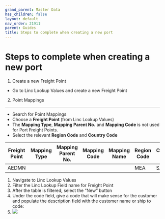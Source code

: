 ```yaml
---
grand_parent: Master Data
has_children: false
layout: default
nav_order: 21911
parent: Guides
title: Steps to complete when creating a new port
---
```


# Steps to complete when creating a new port

1. Create a new Freight Point

* Go to Linc Lookup Values and create a new Freight Point

2. Point Mappings
-----------------

* Search for Point Mappings
* Choose a **Freight Point** (from Linc Lookup Values)
* The **Mapping Type**, **Mapping Parent No.** and **Mapping Code** is not used for Port Freight Points.
* Select the relevant **Region Code** and **Country Code**






| **Freight Point** | Mapping Type | Mapping Parent No. | Mapping Code | Mapping Name | **Region Code** | **Country Code** | Consignee No. | Notify Party No. |
| --- | --- | --- | --- | --- | --- | --- | --- | --- |
| AEDMN |  |  |  |  | MEA | SA |  |  |


1. Navigate to Linc Lookup Values
2. Filter the Linc Lookup Field name for Freight Point
3. After the table is filtered, select the “New” button
4. Under the code field, give a code that will make sense for the customer and populate the description field with the customer name or ship to code:
5. ![](https://s3.amazonaws.com/cdn.freshdesk.com/data/helpdesk/attachments/production/8131426614/original/VbJ2oo0dHF2VQ7VATIWeCZSZFrGte55kxg.png?1718787575)